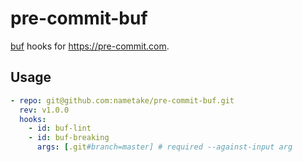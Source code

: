# pre-commit-buf

[buf](https://github.com/bufbuild/buf) hooks for <https://pre-commit.com>.

## Usage

```yaml
- repo: git@github.com:nametake/pre-commit-buf.git
  rev: v1.0.0
  hooks:
    - id: buf-lint
    - id: buf-breaking
      args: [.git#branch=master] # required --against-input arg
```
